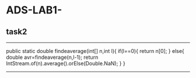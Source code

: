 # ADS-LAB1-
## task2
***
public static double findeaverage(int[] n,int l){
   if(l==0){
   return n[0];
   }
   else{
   double avr=findeaverage(n,l-1);
   return IntStream.of(n).average().orElse(Double.NaN);
   }
   }
***


